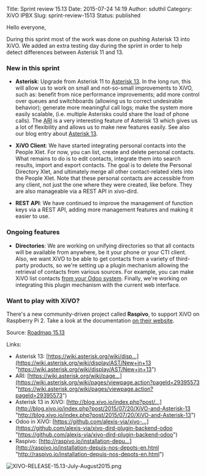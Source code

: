 Title: Sprint review 15.13
Date: 2015-07-24 14:19
Author: sduthil
Category: XiVO IPBX
Slug: sprint-review-1513
Status: published

Hello everyone,

During this sprint most of the work was done on pushing Asterisk 13 into
XiVO. We added an extra testing day during the sprint in order to help
detect differences between Asterisk 11 and 13.

### New in this sprint

-   **Asterisk**: Upgrade from Asterisk 11 to [Asterisk
    13](https://wiki.asterisk.org/wiki/display/AST/New+in+13 "Asterisk 13").
    In the long run, this will allow us to work on small and
    not-so-small improvements to XiVO, such as: benefit from nice
    performance improvements; add more control over queues and
    switchboards (allowing us to correct undesirable behavior); generate
    more meaningful call logs; make the system more easily
    scalable, (i.e. multiple Asterisks could share the load of
    phone calls). The
    [ARI](https://wiki.asterisk.org/wiki/pages/viewpage.action?pageId=29395573 "ARI")
    is a very interesting feature of Asterisk 13 which gives us a lot of
    flexibility and allows us to make new features easily. See also our
    blog entry about [Asterisk
    13](/index.php?post/2015/07/20/XiVO-and-Asterisk-13 "Asterisk 13").

<!-- -->

-   **XiVO Client**: We have started integrating personal contacts into
    the People Xlet. For now, you can list, create and delete
    personal contacts. What remains to do is to edit contacts, integrate
    them into search results, import and export contacts. The goal is to
    delete the Personal Directory Xlet, and ultimately merge all other
    contact-related xlets into the People Xlet. Note that these personal
    contacts are accessible from any client, not just the one where they
    were created, like before. They are also manageable via a REST API
    in xivo-dird.

<!-- -->

-   **REST API**: We have continued to improve the management of
    function keys via a REST API, adding more management features and
    making it easier to use.

### Ongoing features

-   **Directories**: We are working on unifying directories so that all
    contacts will be available from anywhere, be it your phone or your
    CTI client. Also, we want XiVO to be able to get contacts from a
    variety of third-party products, so we're setting up a plugin
    mechanism allowing the retrieval of contacts from various sources.
    For example, you can make XiVO list contacts [from your Odoo
    system](https://github.com/alexis-via/xivo-dird-plugin-backend-odoo "from your Odoo system").
    Finally, we're working on integrating this plugin mechanism with the
    current web interface.

### Want to play with XiVO?

There's a new community-driven project called **Raspivo**, to support
XiVO on Raspberry Pi 2. Take a look at the documentation [on their
website](http://raspivo.io/installation-depuis-nos-depots-en.html "on their website").

Source: [Roadmap
15.13](http://projects.xivo.io/versions/229 "Roadmap 15.13")

Links:

-   Asterisk 13:
    [https://wiki.asterisk.org/wiki/disp...](https://wiki.asterisk.org/wiki/display/AST/New+in+13 "https://wiki.asterisk.org/wiki/display/AST/New+in+13")
-   ARI:
    [https://wiki.asterisk.org/wiki/page...](https://wiki.asterisk.org/wiki/pages/viewpage.action?pageId=29395573 "https://wiki.asterisk.org/wiki/pages/viewpage.action?pageId=29395573")
-   Asterisk 13 in XiVO:
    [http://blog.xivo.io/index.php?post/...](http://blog.xivo.io/index.php?post/2015/07/20/XiVO-and-Asterisk-13 "http://blog.xivo.io/index.php?post/2015/07/20/XiVO-and-Asterisk-13")
-   Odoo in XiVO:
    [https://github.com/alexis-via/xivo-...](https://github.com/alexis-via/xivo-dird-plugin-backend-odoo "https://github.com/alexis-via/xivo-dird-plugin-backend-odoo")
-   Raspivo:
    [http://raspivo.io/installation-depu...](http://raspivo.io/installation-depuis-nos-depots-en.html "http://raspivo.io/installation-depuis-nos-depots-en.html")

![XIVO-RELEASE-15.13-July-August2015.png](/images/blog/XIVO-RELEASE-15.13-July-August2015.png "XIVO-RELEASE-15.13-July-August2015.png, juil. 2015")

</p>

